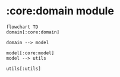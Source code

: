 # :core:domain module

```mermaid
flowchart TD
domain[:core:domain]

domain --> model

model[:core:model]
model --> utils

utils[:utils]
```

